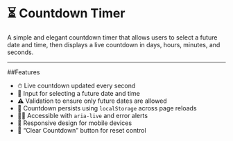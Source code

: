 # ⏳ Countdown Timer

A simple and elegant countdown timer that allows users to select a future date and time, then displays a live countdown in days, hours, minutes, and seconds.

---

##Features

- ⏱ Live countdown updated every second
- 📅 Input for selecting a future date and time
- ⚠️ Validation to ensure only future dates are allowed
- 💾 Countdown persists using `localStorage` across page reloads
- 🧑‍🦯 Accessible with `aria-live` and error alerts
- 📱 Responsive design for mobile devices
- 🧹 “Clear Countdown” button for reset control

